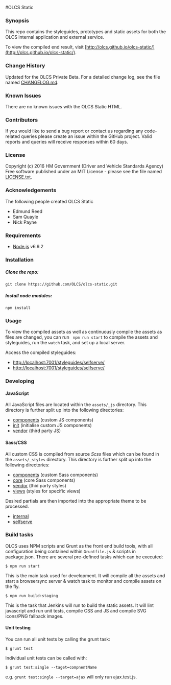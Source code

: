 #OLCS Static
### Synopsis
This repo contains the styleguides, prototypes and static assets for both the OLCS internal application and external service.

To view the compiled end result, visit [http://olcs.github.io/olcs-static/](http://olcs.github.io/olcs-static/).

### Change History 
Updated for the OLCS Private Beta. For a detailed change log, see the file named [CHANGELOG.md](./CHANGELOG.md). 

### Known Issues 
There are no known issues with the OLCS Static HTML.

### Contributors 
If you would like to send a bug report or contact us regarding any code-related queries please create an issue within the GitHub project. Valid reports and queries will receive responses within 60 days.

### License 
Copyright (c) 2016 HM Government (Driver and Vehicle Standards Agency) 
Free software published under an MIT License - please see the file named [LICENSE.txt](./LICENSE.txt). 

### Acknowledgements 
The following people created OLCS Static 
* Edmund Reed
* Sam Quayle
* Nick Payne

### Requirements

* [Node.js](https://nodejs.org/en/) v6.9.2

### Installation

##### Clone the repo:

```
git clone https://github.com/OLCS/olcs-static.git
```

##### Install node modules:

```
npm install
```


### Usage

To view the compiled assets as well as continuously compile the assets as files are changed, you can run `
npm run start` to compile the assets and styleguides, run the `watch` task, and set up a local server.

Access the compiled styleguides: 

* [http://localhost:7001/styleguides/selfserve/](http://localhost:7001/styleguides/selfserve/)
* [http://localhost:7001/styleguides/selfserve/](http://localhost:7001/styleguides/internal/)

### Developing

#### JavaScript

All JavaScript files are located within the `assets/_js` directory. This directory is further split up into the following directories:

* [components](./tree/develop/assets/_js/components) (custom JS components)
* [init](./tree/develop/assets/_js/init) (initialise custom JS components)
* [vendor](./tree/develop/assets/_js/vendor) (third party JS)

#### Sass/CSS

All custom CSS is compiled from source *Scss* files which can be found in the `assets/_styles` directory. This directory is further split up into the following directories:

* [components](./tree/develop/assets/_styles/components) (custom Sass components)
* [core](./tree/develop/assets/_styles/core) (core Sass components)
* [vendor](./tree/develop/assets/_styles/vendor) (thid party styles)
* [views](./tree/develop/assets/_styles/views) (styles for specific views)

Desired partials are then imported into the appropriate theme to be processed. 

* [internal](./blob/develop/assets/_styles/themes/internal.scss)
* [selfserve](./blob/develop/assets/_styles/themes/selfserve.scss)

### Build tasks

OLCS uses NPM scripts and Grunt as the front end build tools, with all configuration being contained within `Gruntfile.js` & scripts in package.json. There are several pre-defined tasks which can be executed:

```
$ npm run start
```
This is the main task used for development. It will compile all the assets and start a browsersync server & watch task to monitor and compile assets on the fly. 
```
$ npm run build:staging
```
This is the task that Jenkins will run to build the static assets. It will lint javascript and run unit tests, compile CSS and JS and compile SVG icons/PNG fallback images. 

#### Unit testing

You can run all unit tests by calling the grunt task:

````$ grunt test````

Individual unit tests can be called with:

````$ grunt test:single --taget=compnentName````

e.g.  `grunt test:single --target=ajax` will only run ajax.test.js.